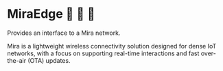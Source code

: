 # MiraEdge 💫 👀 🐍

Provides an interface to a Mira network.

Mira is a lightweight wireless connectivity solution designed for dense IoT networks, with a focus on supporting real-time interactions and fast over-the-air (OTA) updates.
